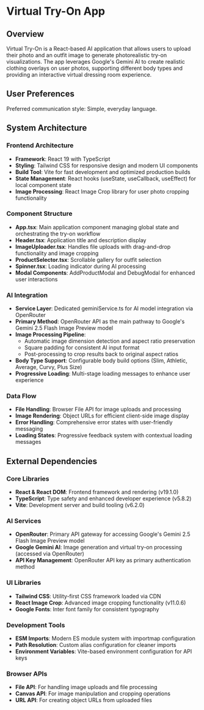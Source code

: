 # Virtual Try-On App

## Overview

Virtual Try-On is a React-based AI application that allows users to upload their photo and an outfit image to generate photorealistic try-on visualizations. The app leverages Google's Gemini AI to create realistic clothing overlays on user photos, supporting different body types and providing an interactive virtual dressing room experience.

## User Preferences

Preferred communication style: Simple, everyday language.

## System Architecture

### Frontend Architecture
- **Framework**: React 19 with TypeScript
- **Styling**: Tailwind CSS for responsive design and modern UI components
- **Build Tool**: Vite for fast development and optimized production builds
- **State Management**: React hooks (useState, useCallback, useEffect) for local component state
- **Image Processing**: React Image Crop library for user photo cropping functionality

### Component Structure
- **App.tsx**: Main application component managing global state and orchestrating the try-on workflow
- **Header.tsx**: Application title and description display
- **ImageUploader.tsx**: Handles file uploads with drag-and-drop functionality and image cropping
- **ProductSelector.tsx**: Scrollable gallery for outfit selection
- **Spinner.tsx**: Loading indicator during AI processing
- **Modal Components**: AddProductModal and DebugModal for enhanced user interactions

### AI Integration
- **Service Layer**: Dedicated geminiService.ts for AI model integration via OpenRouter
- **Primary Method**: OpenRouter API as the main pathway to Google's Gemini 2.5 Flash Image Preview model
- **Image Processing Pipeline**: 
  - Automatic image dimension detection and aspect ratio preservation
  - Square padding for consistent AI input format
  - Post-processing to crop results back to original aspect ratios
- **Body Type Support**: Configurable body build options (Slim, Athletic, Average, Curvy, Plus Size)
- **Progressive Loading**: Multi-stage loading messages to enhance user experience

### Data Flow
- **File Handling**: Browser File API for image uploads and processing
- **Image Rendering**: Object URLs for efficient client-side image display
- **Error Handling**: Comprehensive error states with user-friendly messaging
- **Loading States**: Progressive feedback system with contextual loading messages

## External Dependencies

### Core Libraries
- **React & React DOM**: Frontend framework and rendering (v19.1.0)
- **TypeScript**: Type safety and enhanced developer experience (v5.8.2)
- **Vite**: Development server and build tooling (v6.2.0)

### AI Services
- **OpenRouter**: Primary API gateway for accessing Google's Gemini 2.5 Flash Image Preview model
- **Google Gemini AI**: Image generation and virtual try-on processing (accessed via OpenRouter)
- **API Key Management**: OpenRouter API key as primary authentication method

### UI Libraries
- **Tailwind CSS**: Utility-first CSS framework loaded via CDN
- **React Image Crop**: Advanced image cropping functionality (v11.0.6)
- **Google Fonts**: Inter font family for consistent typography

### Development Tools
- **ESM Imports**: Modern ES module system with importmap configuration
- **Path Resolution**: Custom alias configuration for cleaner imports
- **Environment Variables**: Vite-based environment configuration for API keys

### Browser APIs
- **File API**: For handling image uploads and file processing
- **Canvas API**: For image manipulation and cropping operations
- **URL API**: For creating object URLs from uploaded files